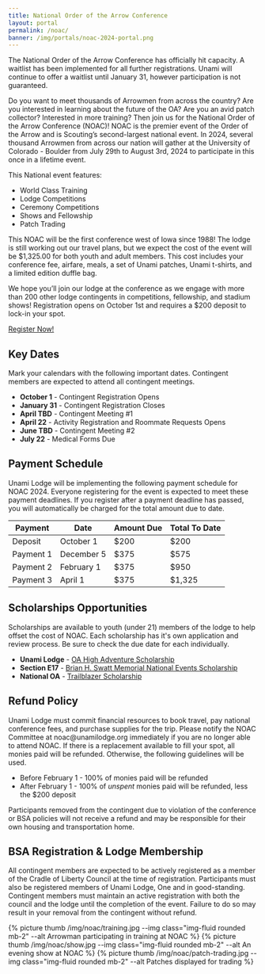 ```yaml
---
title: National Order of the Arrow Conference
layout: portal
permalink: /noac/
banner: /img/portals/noac-2024-portal.png
---
```


<div class="row">
  <div class="col-md-8">
    <div class="col alert text-center alert-page alert-primary mb-0">
      The National Order of the Arrow Conference has officially hit capacity. A waitlist has been implemented for all further registrations. Unami will continue to offer a waitlist until January 31, however participation is not guaranteed.
    </div>
    <p>
      Do you want to meet thousands of Arrowmen from across the country? Are you interested in learning about the future of the OA? Are you an avid patch collector? Interested in more training? Then join us for the National Order of the Arrow Conference (NOAC)! NOAC is the premier event of the Order of the Arrow and is Scouting’s second-largest national event. In 2024, several thousand Arrowmen from across our nation will gather at the University of Colorado - Boulder from July 29th to August 3rd, 2024 to participate in this once in a lifetime event.
    </p>
    <p>
      This National event features:
      <ul>
        <li>World Class Training</li>
        <li>Lodge Competitions</li>
        <li>Ceremony Competitions</li>
        <li>Shows and Fellowship</li>
        <li>Patch Trading</li>
      </ul>
    </p>
    <p>
      This NOAC will be the first conference west of Iowa since 1988! The lodge is still working out our travel plans, but we expect the cost of the event will be $1,325.00 for both youth and adult members. This cost includes your conference fee, airfare, meals, a set of Unami patches, Unami t-shirts, and a limited edition duffle bag.
    </p>
    <p>
      We hope you’ll join our lodge at the conference as we engage with more than 200 other lodge contingents in competitions, fellowship, and stadium shows! Registration opens on October 1st and requires a $200 deposit to lock-in your spot.
    </p>
    <div class="text-center my-5">
      <a href="https://scoutingevent.com/525-NOAC2024" class="btn btn-primary">Register Now!</a>
    </div>
    <!-- --------------------------------------------------------------------------------- -->
    <h2>Key Dates</h2>
    <p>
      Mark your calendars with the following important dates. Contingent members are expected to attend all contingent meetings.
      <ul>
        <li><strong>October 1</strong> - Contingent Registration Opens</li>
        <li><strong>January 31</strong> - Contingent Registration Closes</li>
        <li><strong>April TBD</strong> - Contingent Meeting #1</li>
        <li><strong>April 22</strong> - Activity Registration and Roommate Requests Opens</li>
        <li><strong>June TBD</strong> - Contingent Meeting #2</li>
        <li><strong>July 22</strong> - Medical Forms Due</li>
      </ul>
    </p>
    <h2>Payment Schedule</h2>
    <p>
      Unami Lodge will be implementing the following payment schedule for NOAC 2024. Everyone registering for the event is expected to meet these payment deadlines. If you register after a payment deadline has passed, you will automatically be charged for the total amount due to date.
      <div class="table-responsive">
        <table class="table table-striped">
          <thead>
            <tr>
              <th scope="col">Payment</th>
              <th scope="col">Date</th>
              <th scope="col">Amount Due</th>
              <th scope="col">Total To Date</th>
            </tr>
          </thead>
          <tbody>
            <tr>
              <td>Deposit</td>
              <td>October 1</td>
              <td>$200</td>
              <td>$200</td>
            </tr>
            <tr>
              <td>Payment 1</td>
              <td>December 5</td>
              <td>$375</td>
              <td>$575</td>
            </tr>
            <tr>
              <td>Payment 2</td>
              <td>February 1</td>
              <td>$375</td>
              <td>$950</td>
            </tr>
            <tr>
              <td>Payment 3</td>
              <td>April 1</td>
              <td>$375</td>
              <td>$1,325</td>
            </tr>
          </tbody>
        </table>
      </div>
    </p>
    <h2>Scholarships Opportunities</h2>
    <p>
      Scholarships are available to youth (under 21) members of the lodge to help offset the cost of NOAC. Each scholarship has it's own application and review process. Be sure to check the due date for each individually. 
      <ul>
        <li><strong>Unami Lodge</strong> - <a href="/scholarship/">OA High Adventure Scholarship</a></li>
        <li><strong>Section E17</strong> - <a href="https://e17.oa-scouting.org/scholarships/bhs-scholarship/">Brian H. Swatt Memorial National Events Scholarship</a></li>
        <li><strong>National OA</strong> - <a href="https://surveys.qualtrics.charlotte.edu/jfe/form/SV_bmvRrppiB4x2H7U">Trailblazer Scholarship</a></li>
      </ul>
    </p>
    <h2>Refund Policy</h2>
    <p>
      Unami Lodge must commit financial resources to book travel, pay national conference fees, and purchase supplies for the trip. Please notify the NOAC Committee at noac@unamilodge.org immediately if you are no longer able to attend NOAC. If there is a replacement available to fill your spot, all monies paid will be refunded. Otherwise, the following guidelines will be used.
      <ul>
        <li>Before February 1 - 100% of monies paid will be refunded</li>
        <li>After February 1 - 100% of <i>unspent</i> monies paid will be refunded, less the $200 deposit</li>
      </ul>
      Participants removed from the contingent due to violation of the conference or BSA policies will not receive a refund and may be responsible for their own housing and transportation home.
    </p>
    <h2>BSA Registration & Lodge Membership</h2>
    <p>
      All contingent members are expected to be actively registered as a member of the Cradle of Liberty Council at the time of registration.  Participants must also be registered members of Unami Lodge, One and in good-standing. Contingent members must maintain an active registration with both the council and the lodge until the completion of the event. Failure to do so may result in your removal from the contingent without refund.
    </p>
  </div>
  <!-- --------------------------------------------------------------------------------- -->
  <div class="col-md-4">
    {% picture thumb /img/noac/training.jpg --img class="img-fluid rounded mb-2" --alt Arrowman participating in training at NOAC %}
    {% picture thumb /img/noac/show.jpg --img class="img-fluid rounded mb-2" --alt An evening show at NOAC %}
    {% picture thumb /img/noac/patch-trading.jpg --img class="img-fluid rounded mb-2" --alt Patches displayed for trading %}
  </div>
</div>

